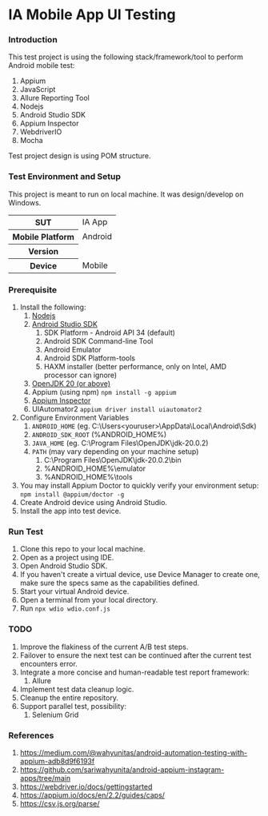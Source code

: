 # IA Mobile App UI Testing
### Introduction
This test project is using the following stack/framework/tool to perform Android mobile test:
1. Appium
2. JavaScript
3. Allure Reporting Tool
4. Nodejs
5. Android Studio SDK
6. Appium Inspector
7. WebdriverIO
8. Mocha

Test project design is using POM structure.

### Test Environment and Setup
This project is meant to run on local machine. It was design/develop on Windows.

<table>
  <tr>
    <th>SUT</th>
    <td>IA App</td>
  </tr>
  <tr>
    <th>Mobile Platform</th>
    <td>Android</td>
  </tr>
  <tr>
    <th>Version</th>
    <td> </td>
  </tr>
  <tr>
    <th>Device</th>
    <td>Mobile</td>
  </tr>
</table>

### Prerequisite
1. Install the following:
   1. [Nodejs](https://nodejs.org/en/download/current)
   2. [Android Studio SDK](https://developer.android.com/studio)
      1. SDK Platform - Android API 34 (default)
      2. Android SDK Command-line Tool
      3. Android Emulator
      4. Android SDK Platform-tools
      5. HAXM installer (better performance, only on Intel, AMD processor can ignore)
   3. [OpenJDK 20 (or above)](https://jdk.java.net/archive/)
   4. Appium (using npm) `npm install -g appium`
   5. [Appium Inspector](https://github.com/appium/appium-inspector)
   6. UIAutomator2 `appium driver install uiautomator2`
2. Configure Environment Variables
   1. `ANDROID_HOME` (eg. C:\Users\<youruser>\AppData\Local\Android\Sdk)
   2. `ANDROID_SDK_ROOT` (%ANDROID_HOME%)
   3. `JAVA_HOME` (eg. C:\Program Files\OpenJDK\jdk-20.0.2)
   4. `PATH` (may vary depending on your machine setup)
      1. C:\Program Files\OpenJDK\jdk-20.0.2\bin
      2. %ANDROID_HOME%\emulator
      3. %ANDROID_HOME%\tools
3. You may install Appium Doctor to quickly verify your environment setup: `npm install @appium/doctor -g`
4. Create Android device using Android Studio.
5. Install the app into test device.

### Run Test
1. Clone this repo to your local machine.
2. Open as a project using IDE.
3. Open Android Studio SDK.
4. If you haven't create a virtual device, use Device Manager to create one, make sure the specs same as the capabilities defined.
5. Start your virtual Android device.
6. Open a terminal from your local directory.
7. Run `npx wdio wdio.conf.js`

### TODO
1. Improve the flakiness of the current A/B test steps.
2. Failover to ensure the next test can be continued after the current test encounters error.
3. Integrate a more concise and human-readable test report framework:
   1. Allure
4. Implement test data cleanup logic.
5. Cleanup the entire repository.
6. Support parallel test, possibility:
   1. Selenium Grid

### References
1. https://medium.com/@wahyunitas/android-automation-testing-with-appium-adb8d9f6193f
2. https://github.com/sariwahyunita/android-appium-instagram-apps/tree/main
3. https://webdriver.io/docs/gettingstarted
4. https://appium.io/docs/en/2.2/guides/caps/
5. https://csv.js.org/parse/
